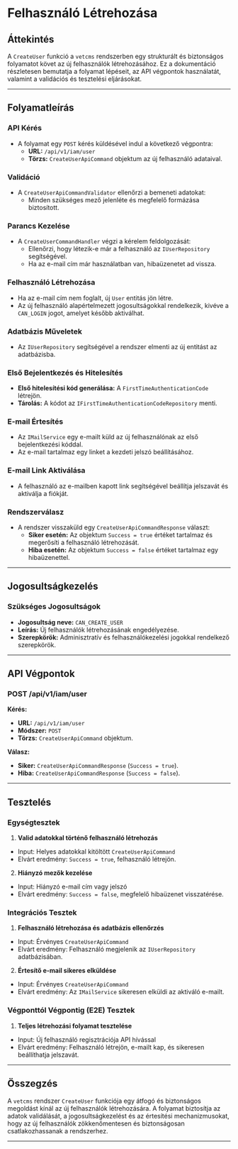 # Felhasználó Létrehozása

## **Áttekintés**
A `CreateUser` funkció a `vetcms` rendszerben egy strukturált és biztonságos folyamatot követ az új felhasználók létrehozásához. Ez a dokumentáció részletesen bemutatja a folyamat lépéseit, az API végpontok használatát, valamint a validációs és tesztelési eljárásokat.

---

## **Folyamatleírás**

### **API Kérés**
- A folyamat egy `POST` kérés küldésével indul a következő végpontra:
  - **URL:** `/api/v1/iam/user`
  - **Törzs:** `CreateUserApiCommand` objektum az új felhasználó adataival.

### **Validáció**
- A `CreateUserApiCommandValidator` ellenőrzi a bemeneti adatokat:
  - Minden szükséges mező jelenléte és megfelelő formázása biztosított.

### **Parancs Kezelése**
- A `CreateUserCommandHandler` végzi a kérelem feldolgozását:
  - Ellenőrzi, hogy létezik-e már a felhasználó az `IUserRepository` segítségével.
  - Ha az e-mail cím már használatban van, hibaüzenetet ad vissza.

### **Felhasználó Létrehozása**
- Ha az e-mail cím nem foglalt, új `User` entitás jön létre.
- Az új felhasználó alapértelmezett jogosultságokkal rendelkezik, kivéve a `CAN_LOGIN` jogot, amelyet később aktiválhat.

### **Adatbázis Műveletek**
- Az `IUserRepository` segítségével a rendszer elmenti az új entitást az adatbázisba.

### **Első Bejelentkezés és Hitelesítés**
- **Első hitelesítési kód generálása:** A `FirstTimeAuthenticationCode` létrejön.
- **Tárolás:** A kódot az `IFirstTimeAuthenticationCodeRepository` menti.

### **E-mail Értesítés**
- Az `IMailService` egy e-mailt küld az új felhasználónak az első bejelentkezési kóddal.
- Az e-mail tartalmaz egy linket a kezdeti jelszó beállításához.

### **E-mail Link Aktiválása**
- A felhasználó az e-mailben kapott link segítségével beállítja jelszavát és aktiválja a fiókját.

### **Rendszerválasz**
- A rendszer visszaküld egy `CreateUserApiCommandResponse` választ:
  - **Siker esetén:** Az objektum `Success = true` értéket tartalmaz és megerősíti a felhasználó létrehozását.
  - **Hiba esetén:** Az objektum `Success = false` értéket tartalmaz egy hibaüzenettel.

---

## **Jogosultságkezelés**

### **Szükséges Jogosultságok**
- **Jogosultság neve:** `CAN_CREATE_USER`
- **Leírás:** Új felhasználók létrehozásának engedélyezése.
- **Szerepkörök:** Adminisztratív és felhasználókezelési jogokkal rendelkező szerepkörök.

---

## **API Végpontok**

### **POST /api/v1/iam/user**
**Kérés:**
- **URL:** `/api/v1/iam/user`
- **Módszer:** `POST`
- **Törzs:** `CreateUserApiCommand` objektum.

**Válasz:**
- **Siker:** `CreateUserApiCommandResponse` (`Success = true`).
- **Hiba:** `CreateUserApiCommandResponse` (`Success = false`).

---

## **Tesztelés**

### **Egységtesztek**
1. **Valid adatokkal történő felhasználó létrehozás**
  - Input: Helyes adatokkal kitöltött `CreateUserApiCommand`
  - Elvárt eredmény: `Success = true`, felhasználó létrejön.

2. **Hiányzó mezők kezelése**
  - Input: Hiányzó e-mail cím vagy jelszó
  - Elvárt eredmény: `Success = false`, megfelelő hibaüzenet visszatérése.

### **Integrációs Tesztek**
1. **Felhasználó létrehozása és adatbázis ellenőrzés**
  - Input: Érvényes `CreateUserApiCommand`
  - Elvárt eredmény: Felhasználó megjelenik az `IUserRepository` adatbázisában.

2. **Értesítő e-mail sikeres elküldése**
  - Input: Érvényes `CreateUserApiCommand`
  - Elvárt eredmény: Az `IMailService` sikeresen elküldi az aktiváló e-mailt.

### **Végponttól Végpontig (E2E) Tesztek**
1. **Teljes létrehozási folyamat tesztelése**
  - Input: Új felhasználó regisztrációja API hívással
  - Elvárt eredmény: Felhasználó létrejön, e-mailt kap, és sikeresen beállíthatja jelszavát.

---

## **Összegzés**
A `vetcms` rendszer `CreateUser` funkciója egy átfogó és biztonságos megoldást kínál az új felhasználók létrehozására. A folyamat biztosítja az adatok validálását, a jogosultságkezelést és az értesítési mechanizmusokat, hogy az új felhasználók zökkenőmentesen és biztonságosan csatlakozhassanak a rendszerhez.

---

